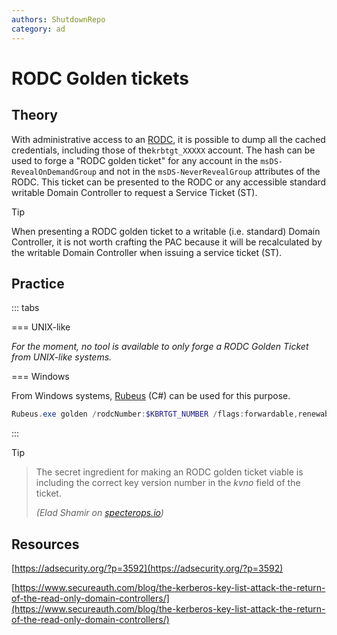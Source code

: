 ```yaml
---
authors: ShutdownRepo
category: ad
---
```


# RODC Golden tickets

## Theory

With administrative access to an [RODC](../../builtins/rodc.md), it is possible to dump all the cached credentials, including those of the`krbtgt_XXXXX` account. The hash can be used to forge a "RODC golden ticket" for any account in the `msDS-RevealOnDemandGroup` and not in the `msDS-NeverRevealGroup` attributes of the RODC. This ticket can be presented to the RODC or any accessible standard writable Domain Controller to request a Service Ticket (ST).

> [!TIP]
> When presenting a RODC golden ticket to a writable (i.e. standard) Domain Controller, it is not worth crafting the PAC because it will be recalculated by the writable Domain Controller when issuing a service ticket (ST).

## Practice

::: tabs

=== UNIX-like

_For the moment, no tool is available to only forge a RODC Golden Ticket from UNIX-like systems._


=== Windows

From Windows systems, [Rubeus](https://github.com/GhostPack/Rubeus) (C#) can be used for this purpose.


```powershell
Rubeus.exe golden /rodcNumber:$KBRTGT_NUMBER /flags:forwardable,renewable,enc_pa_rep /nowrap /outfile:ticket.kirbi /aes256:$KRBTGT_AES_KEY /user:USER /id:USER_RID /domain:domain.local /sid:DOMAIN_SID
```


:::

> [!TIP]
> > The secret ingredient for making an RODC golden ticket viable is including the correct key version number in the _kvno_ field of the ticket. 
> >
> > _(Elad Shamir on_ [_specterops.io_](https://posts.specterops.io/at-the-edge-of-tier-zero-the-curious-case-of-the-rodc-ef5f1799ca06)_)_

## Resources

[https://adsecurity.org/?p=3592](https://adsecurity.org/?p=3592)

[https://www.secureauth.com/blog/the-kerberos-key-list-attack-the-return-of-the-read-only-domain-controllers/](https://www.secureauth.com/blog/the-kerberos-key-list-attack-the-return-of-the-read-only-domain-controllers/)
